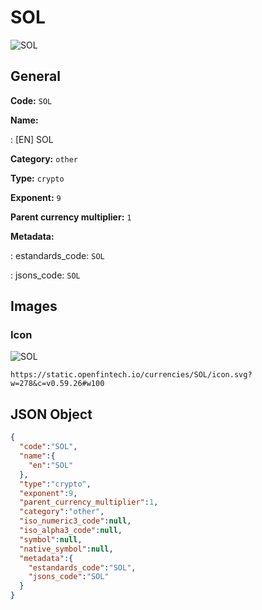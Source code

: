 
# SOL 
![SOL](https://static.openfintech.io/currencies/SOL/icon.svg?w=278&c=v0.59.26#w100)  

## General 
 
**Code:** `SOL` 
 
**Name:** 
 
:	[EN] SOL 
 
**Category:** `other` 
 
**Type:** `crypto` 
 
**Exponent:** `9` 
 
**Parent currency multiplier:** `1` 
 
**Metadata:** 
 
:	estandards_code: `SOL` 
 
:	jsons_code: `SOL` 
 

## Images 

### Icon 
 
![SOL](https://static.openfintech.io/currencies/SOL/icon.svg?w=278&c=v0.59.26#w100)  

```
https://static.openfintech.io/currencies/SOL/icon.svg?w=278&c=v0.59.26#w100
```  

## JSON Object 

```json
{
  "code":"SOL",
  "name":{
    "en":"SOL"
  },
  "type":"crypto",
  "exponent":9,
  "parent_currency_multiplier":1,
  "category":"other",
  "iso_numeric3_code":null,
  "iso_alpha3_code":null,
  "symbol":null,
  "native_symbol":null,
  "metadata":{
    "estandards_code":"SOL",
    "jsons_code":"SOL"
  }
}
```  
